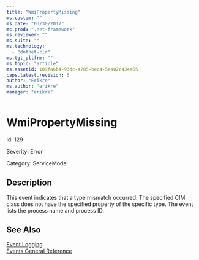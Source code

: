```yaml
---
title: "WmiPropertyMissing"
ms.custom: ""
ms.date: "03/30/2017"
ms.prod: ".net-framework"
ms.reviewer: ""
ms.suite: ""
ms.technology: 
  - "dotnet-clr"
ms.tgt_pltfrm: ""
ms.topic: "article"
ms.assetid: 109fa6b4-93dc-4785-bec4-5aa02c434a65
caps.latest.revision: 6
author: "Erikre"
ms.author: "erikre"
manager: "erikre"
---
```

# WmiPropertyMissing
Id: 129  
  
 Severity: Error  
  
 Category: ServiceModel  
  
## Description  
 This event indicates that a type mismatch occurred. The specified CIM class does not have the specified property of the specific type. The event lists the process name and process ID.  
  
## See Also  
 [Event Logging](../../../../../docs/framework/wcf/diagnostics/event-logging/index.md)   
 [Events General Reference](../../../../../docs/framework/wcf/diagnostics/event-logging/events-general-reference.md)

